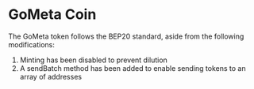 # GoMeta Coin

The GoMeta token follows the BEP20 standard, aside from the following modifications:
1. Minting has been disabled to prevent dilution
2. A sendBatch method has been added to enable sending tokens to an array of addresses
